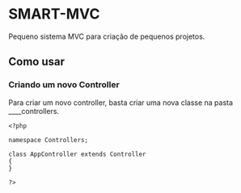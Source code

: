 # SMART-MVC

Pequeno sistema MVC para criação de pequenos projetos.

## Como usar

### Criando um novo Controller

Para criar um novo controller, basta criar uma nova classe na pasta ____controllers.

```
<?php

namespace Controllers;

class AppController extends Controller
{
}

?>
```
